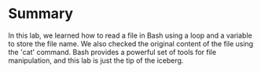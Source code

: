 # Summary

In this lab, we learned how to read a file in Bash using a loop and a variable to store the file name. We also checked the original content of the file using the 'cat' command. Bash provides a powerful set of tools for file manipulation, and this lab is just the tip of the iceberg.
